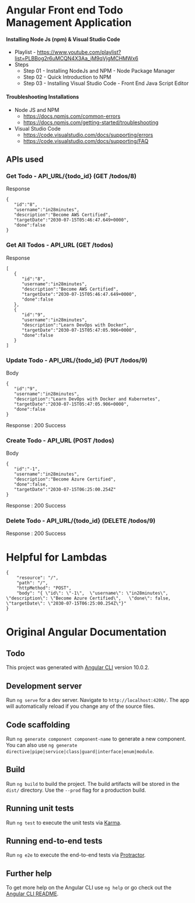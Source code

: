 # Angular Front end Todo Management Application

#### Installing Node Js (npm) & Visual Studio Code 

- Playlist - https://www.youtube.com/playlist?list=PLBBog2r6uMCQN4X3Aa_jM9qVjgMCHMWx6
- Steps
  - Step 01 - Installing NodeJs and NPM - Node Package Manager
  - Step 02 - Quick Introduction to NPM
  - Step 03 - Installing Visual Studio Code - Front End Java Script Editor

#### Troubleshooting Installations

- Node JS and NPM 
  - https://docs.npmjs.com/common-errors
  - https://docs.npmjs.com/getting-started/troubleshooting
- Visual Studio Code
  - https://code.visualstudio.com/docs/supporting/errors
  - https://code.visualstudio.com/docs/supporting/FAQ
 

## APIs used

### Get Todo - API_URL/{todo_id} (GET /todos/8)

Response
```
{
   "id":"8",
   "username":"in28minutes",
   "description":"Become AWS Certified",
   "targetDate":"2030-07-15T05:46:47.649+0000",
   "done":false
}
```


### Get All Todos - API_URL (GET /todos)

Response
```
[
   {
      "id":"8",
      "username":"in28minutes",
      "description":"Become AWS Certified",
      "targetDate":"2030-07-15T05:46:47.649+0000",
      "done":false
   },
   {
      "id":"9",
      "username":"in28minutes",
      "description":"Learn DevOps with Docker",
      "targetDate":"2030-07-15T05:47:05.906+0000",
      "done":false
   }
]
```


### Update Todo - API_URL/{todo_id} (PUT /todos/9)

Body
```
{
   "id":"9",
   "username":"in28minutes",
   "description":"Learn DevOps with Docker and Kubernetes",
   "targetDate":"2030-07-15T05:47:05.906+0000",
   "done":false
}
```

Response : 200 Success


### Create Todo - API_URL (POST /todos)

Body
```
{
   "id":"-1",
   "username":"in28minutes",
   "description":"Become Azure Certified",
   "done":false,
   "targetDate":"2030-07-15T06:25:00.254Z"
}
```
Response : 200 Success

### Delete Todo - API_URL/{todo_id} (DELETE /todos/9)

Response : 200 Success


# Helpful for Lambdas

```
{
    "resource": "/",
    "path": "/",
    "httpMethod": "POST",
    "body": "{ \"id\": \"-1\",  \"username\": \"in28minutes\",  \"description\": \"Become Azure Certified\",   \"done\": false, \"targetDate\": \"2030-07-15T06:25:00.254Z\"}"
}
```

# Original Angular Documentation


## Todo

This project was generated with [Angular CLI](https://github.com/angular/angular-cli) version 10.0.2.

## Development server

Run `ng serve` for a dev server. Navigate to `http://localhost:4200/`. The app will automatically reload if you change any of the source files.

## Code scaffolding

Run `ng generate component component-name` to generate a new component. You can also use `ng generate directive|pipe|service|class|guard|interface|enum|module`.

## Build

Run `ng build` to build the project. The build artifacts will be stored in the `dist/` directory. Use the `--prod` flag for a production build.

## Running unit tests

Run `ng test` to execute the unit tests via [Karma](https://karma-runner.github.io).

## Running end-to-end tests

Run `ng e2e` to execute the end-to-end tests via [Protractor](http://www.protractortest.org/).

## Further help

To get more help on the Angular CLI use `ng help` or go check out the [Angular CLI README](https://github.com/angular/angular-cli/blob/master/README.md).

